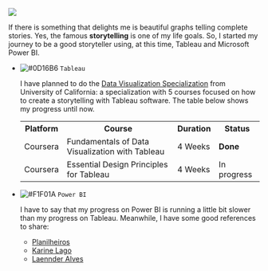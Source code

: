 ![](https://i.imgur.com/T0135M5.png)

If there is something that delights me is beautiful graphs telling complete stories. Yes, the famous <b>storytelling</b> is one of my life goals. So, I started my journey to be a good storyteller using, at this time, Tableau and Microsoft Power BI.

- ![#0D16B6](https://placehold.it/15/0D16B6/000000?text=+) `Tableau`

    I have planned to do the [Data Visualization Specialization](https://www.coursera.org/specializations/data-visualization) from University of California: a specialization with 5 courses focused on how to create a storytelling with Tableau software. The table below shows my progress until now.

   <table>
    <tr>
      <th>Platform</th>
      <th>Course</th>
      <th>Duration</th>
      <th>Status</th>
    </tr>
  
    <tr>
      <td>Coursera</td>
      <td>Fundamentals of Data Visualization with Tableau</td>
      <td>4 Weeks</td>
      <td><b>Done</b></td>
    </tr>
    
    <tr>
      <td>Coursera</td>
      <td>Essential Design Principles for Tableau</td>
      <td>4 Weeks</td>
      <td>In progress</td>
    </tr>
    
   </table>
   
- ![#F1F01A](https://placehold.it/15/F1F01A/000000?text=+) `Power BI`

    I have to say that my progress on Power BI is running a little bit slower than my progress on Tableau. Meanwhile, I have some good references to share:
    - [Planilheiros](https://www.youtube.com/channel/UCusu-y_cy_0fXxOwCTmELqw)
    - [Karine Lago](https://www.youtube.com/channel/UCsx_ZsgsX6BIFueejCDBLkg)
    - [Laennder Alves](https://www.youtube.com/channel/UCak0L-2P3B9-sf9-yiuJj6Q)
